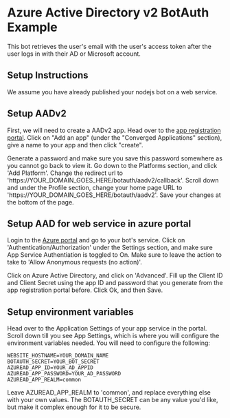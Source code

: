 # Azure Active Directory v2 BotAuth Example

This bot retrieves the user's email with the user's access token after the user logs in with their AD or Microsoft account.  

## Setup Instructions

We assume you have already published your nodejs bot on a web service. 

## Setup AADv2

First, we will need to create a AADv2 app. Head over to the [app registration portal](https://apps.dev.microsoft.com/). Click on "Add an app" (under the "Converged Applications" section), give a name to your app and then click "create". 

Generate a password and make sure you save this password somewhere as you cannot go back to view it. Go down to the Platforms section, and click 'Add Platform'. Change the redirect url to 'https://YOUR_DOMAIN_GOES_HERE/botauth/aadv2/callback'. Scroll down and under the Profile section, change your home page URL to 'https://YOUR_DOMAIN_GOES_HERE/botauth/aadv2'. Save your changes at the bottom of the page. 

## Setup AAD for web service in azure portal

Login to the [Azure portal](https://portal.azure.com) and go to your bot's service. Click on 'Authentication/Authorization' under the Settings section, and make sure App Service Authentiation is toggled to On. Make sure to leave the action to take to 'Allow Anonymous requests (no action)'. 

Click on Azure Active Directory, and click on 'Advanced'. Fill up the Client ID and Client Secret using the app ID and password that you generate from the app registration portal before. Click Ok, and then Save. 

## Setup environment variables

Head over to the Application Settings of your app service in the portal. Scroll down till you see App Settings, which is where you will configure the environment variables needed. You will need to configure the following:

```
WEBSITE_HOSTNAME=YOUR_DOMAIN_NAME
BOTAUTH_SECRET=YOUR_BOT_SECRET
AZUREAD_APP_ID=YOUR_AD_APPID
AZUREAD_APP_PASSWORD=YOUR_AD_PASSWORD
AZUREAD_APP_REALM=common
```

Leave AZUREAD_APP_REALM to 'common', and replace everything else with your own values. The BOTAUTH_SECRET can be any value you'd like, but make it complex enough for it to be secure. 